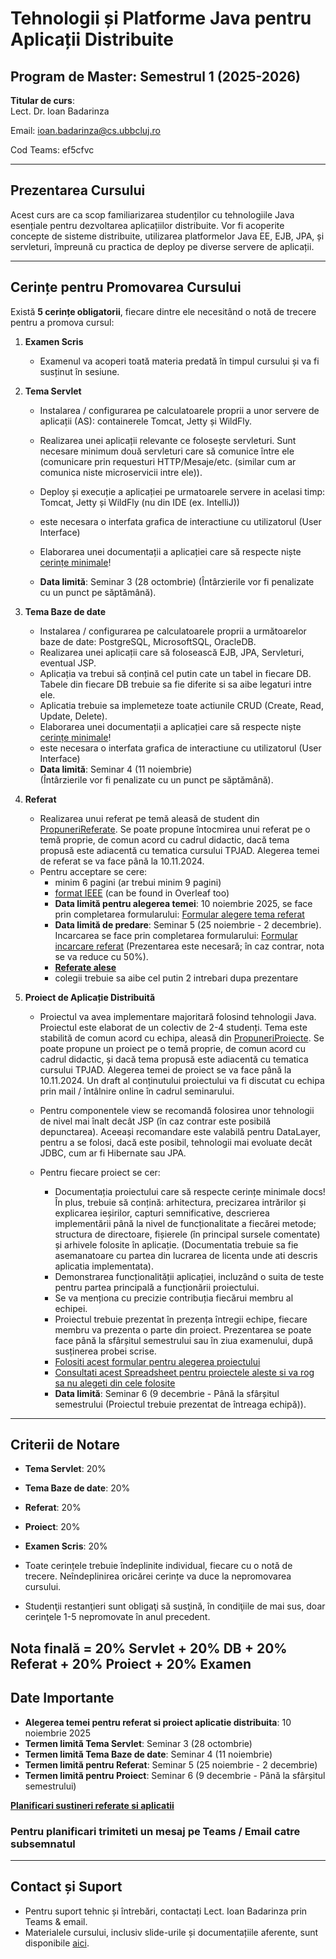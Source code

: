 # Tehnologii și Platforme Java pentru Aplicații Distribuite

## Program de Master: Semestrul 1 (2025-2026)

**Titular de curs**:  
Lect. Dr. Ioan Badarinza

Email: ioan.badarinza@cs.ubbcluj.ro

Cod Teams: ef5cfvc

---

## Prezentarea Cursului

Acest curs are ca scop familiarizarea studenților cu tehnologiile Java esențiale pentru dezvoltarea aplicațiilor
distribuite. Vor fi acoperite concepte de sisteme distribuite, utilizarea platformelor Java EE, EJB, JPA, și servleturi,
împreună cu practica de deploy pe diverse servere de aplicații.

---

## Cerințe pentru Promovarea Cursului

Există **5 cerințe obligatorii**, fiecare dintre ele necesitând o notă de trecere pentru a promova cursul:

1. **Examen Scris**
    - Examenul va acoperi toată materia predată în timpul cursului și va fi susținut în sesiune.

2. **Tema Servlet**
    - Instalarea / configurarea pe calculatoarele proprii a unor servere de aplicații (AS): containerele Tomcat, Jetty
      și WildFly.

   - Realizarea unei aplicații relevante ce folosește servleturi. Sunt necesare minimum două servleturi care să comunice
     între ele (comunicare prin requesturi HTTP/Mesaje/etc. (similar cum ar comunica niste microservicii intre ele)). 
   - Deploy și execuție a aplicației pe urmatoarele servere in acelasi timp: Tomcat, Jetty și WildFly (nu din IDE (ex. IntelliJ))
   - este necesara o interfata grafica de interactiune cu utilizatorul (User Interface)
   - Elaborarea unei documentații a aplicației care să respecte niște [cerințe minimale](docs/cerinte-minimale.md)!
   
   - **Data limită**: Seminar 3 (28 octombrie)
   (Întârzierile vor fi penalizate cu un punct pe săptămână).


3. **Tema Baze de date** 
   - Instalarea / configurarea pe calculatoarele proprii a următoarelor baze de date: PostgreSQL, MicrosoftSQL, OracleDB.
   - Realizarea unei aplicații care să folosească EJB, JPA, Servleturi, eventual JSP.
   - Aplicația va trebui să conțină cel putin cate un tabel in fiecare DB. Tabele din fiecare DB trebuie sa fie diferite si sa aibe legaturi intre ele.
   - Aplicatia trebuie sa implemeteze toate actiunile CRUD (Create, Read, Update, Delete).
   - Elaborarea unei documentații a aplicației care să respecte niște [cerințe minimale](docs/cerinte-minimale.md)!
   - este necesara o interfata grafica de interactiune cu utilizatorul (User Interface)
   - **Data limită**: Seminar 4 (11 noiembrie)  
    (Întârzierile vor fi penalizate cu un punct pe săptămână).


4. **Referat**
    - Realizarea unui referat pe temă aleasă de student din [PropuneriReferate](docs/propuneri-referate.md). 
      Se poate propune întocmirea unui referat pe o temă proprie, de comun acord cu cadrul didactic, dacă 
      tema propusă este adiacentă cu tematica cursului TPJAD. Alegerea temei de referat se va face până la 10.11.2024. 
    - Pentru acceptare se cere:
         - minim 6 pagini (ar trebui minim 9 pagini)
         - [format IEEE](https://www.ieee.org/conferences/publishing/templates.html)  (can be found in Overleaf too)
         - **Data limită pentru alegerea temei**: 10 noiembrie 2025, se face prin completarea formularului: [Formular alegere tema referat](https://docs.google.com/forms/d/e/1FAIpQLSfVadGnQzDXGqD-zi1HzARnlRVM37EjwasDgujeNrbMbneJwA/viewform?usp=sf_link)
         - **Data limită de predare**: Seminar 5 (25 noiembrie - 2 decembrie). Incarcarea se face prin completarea formularului: [Formular incarcare referat](https://docs.google.com/forms/d/e/1FAIpQLSeP_LVBJu53rEbixz53nidb3Sk94vqe6C14kC2eCJ6x4Tkpyw/viewform?usp=sf_link)
         (Prezentarea este necesară; în caz contrar, nota se va reduce cu 50%).
         - **[Referate alese](https://docs.google.com/spreadsheets/d/1Ap_L_4pM87LhTBScaVh7WCuxbdeXJI7nrvyOqnngsYw/edit?usp=sharing)**
         - colegii trebuie sa aibe cel putin 2 intrebari dupa prezentare


5. **Proiect de Aplicație Distribuită**
   - Proiectul va avea implementare majoritară folosind tehnologii Java. Proiectul este elaborat de un colectiv 
   de 2-4 studenți. Tema este stabilită de comun acord cu echipa, aleasă din [PropuneriProiecte](docs/propuneri-proiecte.md). 
   Se poate propune un proiect pe o temă proprie, de comun acord cu cadrul didactic, și dacă tema propusă este adiacentă cu tematica 
   cursului TPJAD. Alegerea temei de proiect se va face până la 10.11.2024. Un draft al conținutului proiectului va fi 
   discutat cu echipa prin mail / întâlnire online în cadrul seminarului.

   - Pentru componentele view se recomandă folosirea unor tehnologii de nivel mai înalt decât JSP (în caz contrar este
   posibilă depunctarea). Aceeași recomandare este valabilă pentru DataLayer, pentru a se folosi, dacă este posibil, 
   tehnologii mai evoluate decât JDBC, cum ar fi Hibernate sau JPA.
   - Pentru fiecare proiect se cer:
      - Documentația proiectului care să respecte cerințe minimale docs! În plus, trebuie să conțină: arhitectura, 
     precizarea intrărilor și explicarea ieșirilor, capturi semnificative, descrierea implementării până la nivel de 
     funcționalitate a fiecărei metode; structura de directoare, fișierele (în principal sursele comentate) și arhivele folosite în aplicație. (Documentatia trebuie sa fie asemanatoare cu partea din lucrarea de licenta unde ati descris aplicatia implementata).
      - Demonstrarea funcționalității aplicației, incluzând o suita de teste pentru partea principală a funcționării 
     proiectului.
      - Se va menționa cu precizie contribuția fiecărui membru al echipei. 
      - Proiectul trebuie prezentat în prezența întregii echipe, fiecare membru va prezenta o parte din proiect. Prezentarea se poate face până la sfârșitul semestrului sau în ziua examenului, după susținerea probei scrise.
      - [Folositi acest formular pentru alegerea proiectului](https://docs.google.com/forms/d/e/1FAIpQLSeGT9nARnjqCpclp4fF9t4fdyT7cr6E40HLEeiROiQ8NIyAKw/viewform?usp=sf_link)
      - [Consultati acest Spreadsheet pentru proiectele aleste si va rog sa nu alegeti din cele folosite](https://docs.google.com/spreadsheets/d/1JBdyxpMl4rSK6O9EuckZcicDTNwC2UlSj1AbVlA3unA/edit?usp=sharing)
      - **Data limită**: Seminar 6 (9 decembrie - Până la sfârșitul semestrului (Proiectul trebuie prezentat de întreaga echipă)).

---

## Criterii de Notare

- **Tema Servlet**: 20%
- **Tema Baze de date**: 20%
- **Referat**: 20%
- **Proiect**: 20%
- **Examen Scris**: 20%


- Toate cerințele trebuie îndeplinite individual, fiecare cu o notă de trecere. Neîndeplinirea oricărei cerințe va duce la
nepromovarea cursului.
- Studenţii restanţieri sunt obligaţi să susţină, în condiţiile de mai sus, doar cerinţele 1-5 nepromovate în anul precedent.

Nota finală = 20% Servlet + 20% DB + 20% Referat + 20% Proiect + 20% Examen
---

## Date Importante

- **Alegerea temei pentru referat si proiect aplicatie distribuita**: 10 noiembrie 2025
- **Termen limită Tema Servlet**: Seminar 3 (28 octombrie)
- **Termen limită Tema Baze de date**: Seminar 4 (11 noiembrie) 
- **Termen limită pentru Referat**: Seminar 5 (25 noiembrie - 2 decembrie)
- **Termen limită pentru Proiect**: Seminar 6 (9 decembrie - Până la sfârșitul semestrului)

**[Planificari sustineri referate si aplicatii](https://docs.google.com/spreadsheets/d/1YwFFN7POuMVwG0GCa41F7sHOCHnXPrYel_d45imjtrI/edit?usp=sharing)**

### **Pentru planificari trimiteti un mesaj pe Teams / Email catre subsemnatul**
---

## Contact și Suport

- Pentru suport tehnic și întrebări, contactați Lect. Ioan Badarinza prin Teams & email.
- Materialele cursului, inclusiv slide-urile și documentațiile aferente, sunt disponibile [aici](TBA).
